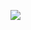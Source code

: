 [![](https://jitpack.io/v/himmat-rana/DemoJitPackModule.svg)](https://jitpack.io/#himmat-rana/DemoJitPackModule)
